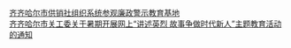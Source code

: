   
[齐齐哈尔市供销社组织系统参观廉政警示教育基地](http://www.dianyue.me/archives/338/ej4o70ebbvig3kk4/)  
[齐齐哈尔市关工委关于暑期开展网上“讲述英烈 故事争做时代新人”主题教育活动的通知](http://www.dianyue.me/archives/736/llb7q6o5ammin50z/)
